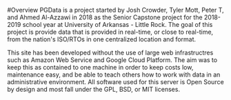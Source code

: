 #Overview 
PGData is a project started by Josh Crowder, Tyler Mott, Peter T, and Ahmed Al-Azzawi in 2018 as the Senior Capstone project for the 2018-2019 school year at University of Arkansas - Little Rock. The goal of this project is provide data that is provided in real-time, or close to real-time, from the nation's ISO/RTOs in one centralized location and format.

This site has been developed without the use of large web infrastructres such as Amazon Web Service and Google Cloud Platform. The aim was to keep this as contained to one machine in order to keep costs low, maintenance easy, and be able to teach others how to work with data in an administrative environment. All software used for this server is Open Source by design and most fall under the GPL, BSD, or MIT licenses. 
